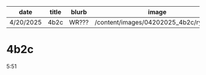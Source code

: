 | date      | title | blurb | image                                  |
| --------- | ----- | ----- | -------------------------------------- |
| 4/20/2025 | 4b2c  | WR??? | /content/images/04202025_4b2c/ryan.jpg |

# 4b2c

5:51
